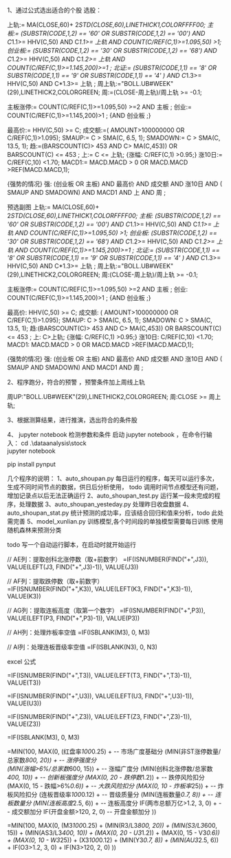 

1、通过公式选出适合的个股
选股：

上轨:= MA(CLOSE,60)+ 2*STD(CLOSE,60),LINETHICK1,COLORFFFF00;
主板:=  (SUBSTR(CODE,1,2) == '60' OR SUBSTR(CODE,1,2) == '00')  AND C*1.1>= HHV(C,50) AND C*1.1>= 上轨 AND COUNT(C/REF(C,1)>=1.095,50) >1;
创业板:= (SUBSTR(CODE,1,2) == '30' OR SUBSTR(CODE,1,2) == '68')  AND C*1.2>= HHV(C,50)  AND C*1.2>= 上轨 AND COUNT(C/REF(C,1)>=1.145,200)>=1  ;
北证:= (SUBSTR(CODE,1,1) == '8' OR SUBSTR(CODE,1,1) == '9' OR SUBSTR(CODE,1,1) == '4' ) AND C*1.3>= HHV(C,50)   AND C*1.3>= 上轨  ;
周上轨:="BOLL.UB#WEEK"(29),LINETHICK2,COLORGREEN;
周:=(CLOSE-周上轨)/周上轨 >= -0.1;

主板涨停:= COUNT(C/REF(C,1)>=1.095,50) >=2 AND 主板  ;
创业:= COUNT(C/REF(C,1)>=1.145,200)>1 ; {AND 创业板 ;}

最高价:= HHV(C,50) >=  C;
成交额:=( AMOUNT>100000000 OR C/REF(C,1)>1.095);
SMAUP:= C > SMA(C, 6.5, 1);
SMADOWN:=  C > SMA(C, 13.5, 1);
趋:=(BARSCOUNT(C)> 453 AND C> MA(C,453)) OR BARSCOUNT(C) <= 453 ;
上:= C <= 上轨;
{涨幅: C/REF(C,1) >0.95;}
涨10日:= C/REF(C,10) <1.70;
MACD1:= MACD.MACD > 0  OR MACD.MACD >REF(MACD.MACD,1);

{强势的情况}
强: (创业板 OR 主板)
AND 最高价
AND 成交额
AND 涨10日
AND ( SMAUP AND SMADOWN)
AND MACD1
AND 上
AND 周
;

预选副图
上轨:= MA(CLOSE,60)+ 2*STD(CLOSE,60),LINETHICK1,COLORFFFF00;
主板:  (SUBSTR(CODE,1,2) == '60' OR SUBSTR(CODE,1,2) == '00')  AND C*1.1>= HHV(C,50) AND C*1.1>= 上轨 AND COUNT(C/REF(C,1)>=1.095,50) >1;
创业板: (SUBSTR(CODE,1,2) == '30' OR SUBSTR(CODE,1,2) == '68')  AND C*1.2>= HHV(C,50)  AND C*1.2>= 上轨 AND COUNT(C/REF(C,1)>=1.145,200)>=1  ;
北证:= (SUBSTR(CODE,1,1) == '8' OR SUBSTR(CODE,1,1) == '9' OR SUBSTR(CODE,1,1) == '4' ) AND C*1.3>= HHV(C,50)   AND C*1.3>= 上轨  ;
周上轨:="BOLL.UB#WEEK"(29),LINETHICK2,COLORGREEN;
周:(CLOSE-周上轨)/周上轨 >= -0.1;

主板涨停:= COUNT(C/REF(C,1)>=1.095,50) >=2 AND 主板  ;
创业: COUNT(C/REF(C,1)>=1.145,200)>1 ; {AND 创业板 ;}

最高价: HHV(C,50) >=  C;
成交额: ( AMOUNT>100000000 OR C/REF(C,1)>1.095);
SMAUP: C > SMA(C, 6.5, 1);
SMADOWN:  C > SMA(C, 13.5, 1);
趋:(BARSCOUNT(C)> 453 AND C> MA(C,453)) OR BARSCOUNT(C) <= 453 ;
上: C>上轨;
{涨幅: C/REF(C,1) >0.95;}
涨10日: C/REF(C,10) <1.70;
MACD1: MACD.MACD > 0  OR MACD.MACD >REF(MACD.MACD,1);


{强势的情况}
强: (创业板 OR 主板)
AND 最高价
AND 成交额
AND 涨10日
AND ( SMAUP AND SMADOWN)
AND MACD1
AND 周
;

2、程序跑分，符合的预警 ，预警条件加上周线上轨

周UP:"BOLL.UB#WEEK"(29),LINETHICK2,COLORGREEN;
周:CLOSE >= 周上轨;


3、根据测算结果，进行推演，选出符合的条件股



4、 jupyter notebook  检测参数和条件
启动 jupyter notebook ，在命令行输入：
cd .\dataanalysis\stock\
jupyter notebook



pip install pynput 




几个程序的说明：
1、auto_shoupan.py  每日运行的程序，每天可以运行多次，生成不同时间节点的数据，供日后分析使用， todo 调用时间节点模型还有问题，增加记录点以后无法正确运行
2、auto_shoupan_test.py   运行某一段未完成的程序，处理数据
3、auto_shoupan_yesteday.py   处理昨日收盘数据
4、auto_shoupan_stat.py  统计预测的成功率，应该结合回归和值来分析，todo 此处需完善
5、model_xunlian.py   训练模型,各个时间段的单独模型需要每日训练
使用随机森林来预测分类

todo 
写一个自动运行脚本，在启动时就开始运行



// AE列：提取创科北涨停数（取+前数字）
=IF(ISNUMBER(FIND("+",J3)), VALUE(LEFT(J3, FIND("+",J3)-1)), VALUE(J3))

// AF列：提取跌停数（取+前数字）  
=IF(ISNUMBER(FIND("+",K3)), VALUE(LEFT(K3, FIND("+",K3)-1)), VALUE(K3))

// AG列：提取连板高度（取第一个数字）
=IF(ISNUMBER(FIND("+",P3)), VALUE(LEFT(P3, FIND("+",P3)-1)), VALUE(P3))

// AH列：处理炸板率空值
=IF(ISBLANK(M3), 0, M3)

// AI列：处理连板晋级率空值
=IF(ISBLANK(N3), 0, N3)


excel 公式 

=IF(ISNUMBER(FIND("+",T3)), VALUE(LEFT(T3, FIND("+",T3)-1)), VALUE(T3))


=IF(ISNUMBER(FIND("+",U3)), VALUE(LEFT(U3, FIND("+",U3)-1)), VALUE(U3))

=IF(ISNUMBER(FIND("+",Z3)), VALUE(LEFT(Z3, FIND("+",Z3)-1)), VALUE(Z3))


=IF(ISBLANK(M3), 0, M3)


=MIN(100, MAX(0,
(红盘率*100*0.25) +                           -- 市场广度基础分
(MIN(非ST涨停数量/总家数*800, 20)) +          -- 涨停强度分  
(MIN(涨幅>6%/总家数*600, 15)) +               -- 涨幅广度分
(MIN(创科北涨停数/总家数*400, 10)) +          -- 创新板强度分
(MAX(0, 20 - 跌停数*1.2)) +                   -- 跌停风险扣分
(MAX(0, 15 - 跌幅>6%*0.6)) +                  -- 大跌风险扣分
(MAX(0, 10 - 炸板率*25)) +                    -- 炸板风险扣分
(连板晋级率*100*0.12) +                       -- 晋级质量分
(MIN(连板数量*0.7, 8)) +                      -- 连板数量分
(MIN(连板高度*2.5, 6)) +                      -- 连板高度分
IF(两市总额万亿>1.2, 3, 0) +                  -- 成交额加分
IF(开盘金额>120, 2, 0)                        -- 开盘金额加分
))



=MIN(100, MAX(0,
(M3*100*0.25) +
(MIN(R3/L3*800, 20)) +
(MIN(S3/L3*600, 15)) +
(MIN(AS3/L3*400, 10)) +
(MAX(0, 20 - U3*1.2)) +
(MAX(0, 15 - V3*0.6)) +
(MAX(0, 10 - W3*25)) +
(X3*100*0.12) +
(MIN(Y3*0.7, 8)) +
(MIN(AU3*2.5, 6)) +
IF(O3>1.2, 3, 0) +
IF(N3>120, 2, 0)
))